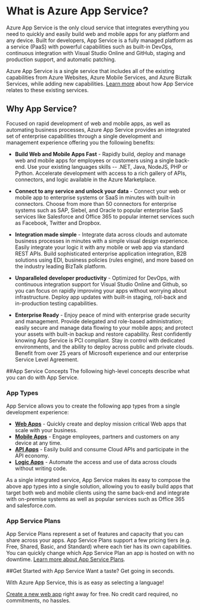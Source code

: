 
<properties
	pageTitle="What is Azure App Service"
	description="Learn why Azure App Service is the best platform for developing web and mobile apps."
	services="app-service"
	documentationCenter=""
	authors="omarkmsft"
	manager="dwrede" 
	editor="jimbe"/>

<tags
	ms.service="app-service"
	ms.workload="web"
	ms.tgt_pltfrm="na"
	ms.devlang="na"
	ms.topic="article"
	ms.date="03/13/2015"
	ms.author="omark"/>

# What is Azure App Service?
Azure App Service is the only cloud service that integrates everything you need to quickly and easily build web and mobile apps for any platform and any device. Built for developers, App Service is a fully managed platform as a service (PaaS) with powerful capabilities such as built-in DevOps, continuous integration with Visual Studio Online and GitHub, staging and production support, and automatic patching.

Azure App Service is a single service that includes all of the existing capabilities from Azure Websites, Azure Mobile Services, and Azure Biztalk Services, while adding new capabilities.  [Learn more](http://azure.microsoft.com/documentation/services/app-service/) about how App Service relates to these existing services.

## Why App Service?
Focused on rapid development of web and mobile apps, as well as automating business processes, Azure App Service provides an integrated set of enterprise capabilities through a single development and management experience offering you the following benefits:

- **Build Web and Mobile Apps Fast** - Rapidly build, deploy and manage web and mobile apps for employees or customers using a single back-end. Use your existing languages skills -- .NET, Java, NodeJS, PHP or Python. Accelerate development with access to a rich gallery of APIs, connectors, and logic available in the Azure Marketplace.

- **Connect to any service and unlock your data** - Connect your web or mobile app to enterprise systems or SaaS in minutes with built-in connectors. Choose from more than 50 connectors for enterprise systems such as SAP, Siebel, and Oracle to popular enterprise SaaS services like Salesforce and Office 365 to popular internet services such as Facebook, Twitter and Dropbox.

- **Integration made simple** - Integrate data across clouds and automate business processes in minutes with a simple visual design experience. Easily integrate your logic it with any mobile or web app via standard REST APIs.  Build sophisticated enterprise application integration, B2B solutions using EDI, business policies (rules engine), and more based on the industry leading BizTalk platform.

- **Unparalleled developer productivity** - Optimized for DevOps, with continuous integration support for Visual Studio Online and Github, so you can focus on rapidly improving your apps without worrying about infrastructure. Deploy app updates with built-in staging, roll-back and in-production testing capabilities.

- **Enterprise Ready** - Enjoy peace of mind with enterprise grade security and management. Provide delegated and role-based administration; easily secure and manage data flowing to your mobile apps; and protect your assets with built-in backup and restore capability. Rest confidently knowing App Service is PCI compliant. Stay in control with dedicated environments, and the ability to deploy across public and private clouds.  Benefit from over 25 years of Microsoft experience and our enterprise Service Level Agreement.


##App Service Concepts
The following high-level concepts describe what you can do with App Service.

### App Types
App Service allows you to create the following app types from a single development experience:

- [**Web Apps**](../app-service-web-overview) - Quickly create and deploy mission critical Web apps that scale with your business.
- [**Mobile Apps**](../app-service-mobile-value-prop-preview) - Engage employees, partners and customers on any device at any time.
- [**API Apps**](../app-service-api-apps-why-best-platform) - Easily build and consume Cloud APIs and participate in the API economy.
- [**Logic Apps**](../app-service-logic-what-are-logic-apps) - Automate the access and use of data across clouds without writing code.

As a single integrated service, App Service makes its easy to compose the above app types into a single solution, allowing you to easily build apps that target both web and mobile clients using the same back-end and integrate with on-premise systems as well as popular services such as Office 365 and salesforce.com.

### App Service Plans
App Service Plans represent a set of features and capacity that you can share across your apps. App Service Plans support a few pricing tiers (e.g. Free, Shared, Basic, and Standard) where each tier has its own capabilities. You can quickly change which App Service Plan an app is hosted on with no downtime. [Learn more about App Service Plans](web-sites-web-hosting-plan-overview.md).

##Get Started with App Service
Want a taste? Get going in seconds.

With Azure App Service, this is as easy as selecting a language!

[Create a new web app](http://go.microsoft.com/fwlink/?LinkId=523751) right away for free. No credit card required, no commitments, no hassles.
